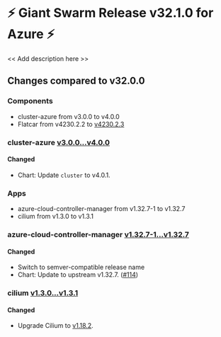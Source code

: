 # :zap: Giant Swarm Release v32.1.0 for Azure :zap:

<< Add description here >>

## Changes compared to v32.0.0

### Components

- cluster-azure from v3.0.0 to v4.0.0
- Flatcar from v4230.2.2 to [v4230.2.3](https://www.flatcar-linux.org/releases/#release-4230.2.3)

### cluster-azure [v3.0.0...v4.0.0](https://github.com/giantswarm/cluster-azure/compare/v3.0.0...v4.0.0)

#### Changed

- Chart: Update `cluster` to v4.0.1.

### Apps

- azure-cloud-controller-manager from v1.32.7-1 to v1.32.7
- cilium from v1.3.0 to v1.3.1

### azure-cloud-controller-manager [v1.32.7-1...v1.32.7](https://github.com/giantswarm/azure-cloud-controller-manager-app/compare/v1.32.7-1...v1.32.7)

#### Changed

- Switch to semver-compatible release name
- Chart: Update to upstream v1.32.7. ([#114](https://github.com/giantswarm/azure-cloud-controller-manager-app/pull/114))

### cilium [v1.3.0...v1.3.1](https://github.com/giantswarm/cilium-app/compare/v1.3.0...v1.3.1)

#### Changed

- Upgrade Cilium to [v1.18.2](https://github.com/cilium/cilium/releases/tag/v1.18.2).
